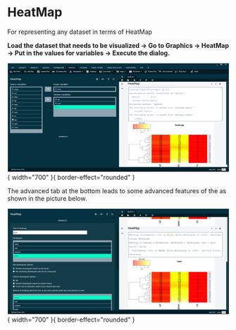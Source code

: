 # HeatMap

For representing any dataset in terms of HeatMap

__Load the dataset that needs to be visualized -> Go to Graphics -> HeatMap -> Put in the values for variables -> Execute the dialog.__

![alt text](screenshots/image176.png){ width="700" }{ border-effect="rounded" }

The advanced tab at the bottom leads to some advanced features of the as shown in the picture below.

![alt text](screenshots/image177.png){ width="700" }{ border-effect="rounded" }
